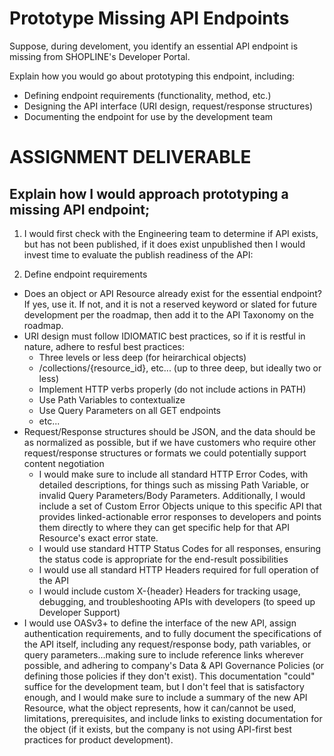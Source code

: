 # Prototype Missing API Endpoints
Suppose, during develoment, you identify an essential APl endpoint is missing from SHOPLINE's Developer Portal.

Explain how you would go about prototyping this endpoint, including:

* Defining endpoint requirements (functionality, method, etc.)
* Designing the API interface (URI design, request/response structures)
* Documenting the endpoint for use by the development team


# ASSIGNMENT DELIVERABLE

## Explain how I would approach prototyping a missing API endpoint;

1. I would first check with the Engineering team to determine if API exists, but has not been published, if it does exist unpublished then I would invest time to evaluate the publish readiness of the API:

2. Define endpoint requirements

* Does an object or API Resource already exist for the essential endpoint? If yes, use it. If not, and it is not a reserved keyword or slated for future development per the roadmap, then add it to the API Taxonomy on the roadmap.
* URI design must follow IDIOMATIC best practices, so if it is restful in nature, adhere to resful best practices:
	* Three levels or less deep (for heirarchical objects)
	* /collections/{resource_id}, etc... (up to three deep, but ideally two or less)
	* Implement HTTP verbs properly (do not include actions in PATH)
	* Use Path Variables to contextualize
	* Use Query Parameters on all GET endpoints
	* etc...
* Request/Response structures should be JSON, and the data should be as normalized as possible, but if we have customers who require other request/response structures or formats we could potentially support content negotiation
	* I would make sure to include all standard HTTP Error Codes, with detailed descriptions, for things such as missing Path Variable, or invalid Query Parameters/Body Parameters. Additionally, I would include a set of Custom Error Objects unique to this specific API that provides linked-actionable error responses to developers and points them directly to where they can get specific help for that API Resource's exact error state.
	* I would use standard HTTP Status Codes for all responses, ensuring the status code is appropriate for the end-result possibilities
	* I would use all standard HTTP Headers required for full operation of the API
	* I would include custom X-{header} Headers for tracking usage, debugging, and troubleshooting APIs with developers (to speed up Developer Support)
* I would use OASv3+ to define the interface of the new API, assign authentication requirements, and to fully document the specifications of the API itself, including any request/response body, path variables, or query parameters...making sure to include reference links wherever possible, and adhering to company's Data & API Governance Policies (or defining those policies if they don't exist). This documentation "could" suffice for the development team, but I don't feel that is satisfactory enough, and I would make sure to include a summary of the new API Resource, what the object represents, how it can/cannot be used, limitations, prerequisites, and include links to existing documentation for the object (if it exists, but the company is not using API-first best practices for product development).
